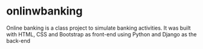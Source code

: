 # onlinwbanking
Online banking is a class project to simulate banking activities. It was built with HTML, CSS and Bootstrap as front-end using Python and Django as the back-end
